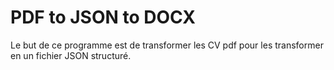 # PDF to JSON to DOCX

Le but de ce programme est de transformer les CV pdf pour les transformer en un fichier JSON structuré.  
